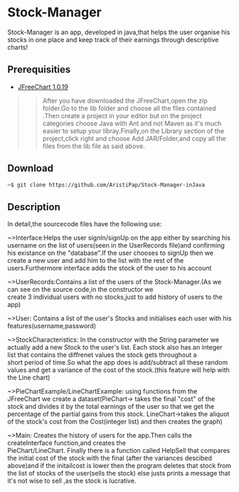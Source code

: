 # Stock-Manager
Stock-Manager is an app, developed in java,that helps the user organise his stocks in one place and keep track
of their earnings through descriptive charts!

## Prerequisities
-	[JFreeChart 1.0.19](https://sourceforge.net/projects/jfreechart/files/1.%20JFreeChart/1.0.19/)
  >>After you have downloaded the JFreeChart,open the zip folder.Go to the lib folder and choose all the files contained
    .Then create a project in your editor but on the project categories choose Java with Ant and not Maven as it's much
      easier to setup your libray.Finally,on the Library section of the project,click right and choose Add JAR/Folder,and
      copy all the files from the lib file as said above.

## Download 

```bash
~$ git clone https://github.com/AristiPap/Stock-Manager-inJava 
```
## Description
In detail,the sourcecode files have the following use:
  
  ~>Interface:Helps the user signIn/signUp on the app either by searching his username on the list of users(seen in the
   UserRecords file)and confirming his existance on the "database".If the user chooses to signUp then we create a new user 
   and add him to the list with the rest of the users.Furthermore interface adds the stock of the user to his account
   
  ~>UserRecords:Contains a list of the users of the Stock-Manager.(As we can see on the source code,in the constructor we  
                create 3 individual users with no stocks,just to add history of users to the app)
                
  ~>User: Contains a list of the user's Stocks and initialises each user with his features(username,password)
  
  ~>StockCharacteristics: In the constructor with the String parameter we actually add a new Stock to the user's list.
                         Each stock also has an integer list that contains the diffrenet values the stock gets throughout a  
                         short period of time.So what the app does is add/subtract all these random values and get a 
                         variance of the cost of the stock.(this feature will help with the Line chart)
  
  ~>PieChartExample/LineChartExample: using functions from the JFreeChart we create a dataset(PieChart-> takes the final
                                    "cost" of the stock and divides it by the total earnings of the user so that we get the
                                     percentage of the partial gains from this stock.
                                     LineChart->takes the aliquot of the stock's cost from the Cost(integer list) and then 
                                     creates the graph)
  
  ~>Main: Creates the history of users for the app.Then calls the createInterface function,and creates the    
         PieChart/LineChart.
         Finally there is a function called HelpSell that compares the initial cost of the stock with the final (after the
         variances descibed above)and if the initailcost is lower then the program deletes that stock from the list of stocks
         of the user(sells the stock) else justs prints a message that it's not wise to sell ,as the stock is lucrative.
